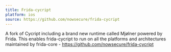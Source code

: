 ```yaml
---
title: Frida-cycript
platform: ios
source: https://github.com/nowsecure/frida-cycript
---
```


A fork of Cycript including a brand new runtime called Mjølner powered by Frida. This enables frida-cycript to run on all the platforms and architectures maintained by frida-core - <https://github.com/nowsecure/frida-cycript>